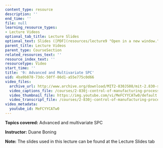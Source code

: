 ```yaml
---
content_type: resource
description: ''
end_time: ''
file: null
learning_resource_types:
- Lecture Videos
optional_tab_title: Lecture Slides
optional_text: Slides ([PDF](resources/lecture9 "Open in a new window."))
parent_title: Lecture Videos
parent_type: CourseSection
related_resources_text: ''
resource_index_text: ''
resourcetype: Video
start_time: ''
title: '9: Advanced and Multivariate SPC'
uid: 4ba9b878-73dc-50ff-86d1-a55e775c0d66
video_files:
  archive_url: http://www.archive.org/download/MIT2-830JS08/mit-2.830-s08-lec09_300k.mp4
  video_captions_file: /courses/2-830j-control-of-manufacturing-processes-sma-6303-spring-2008/98620ef5f20b5ac0bb35db8e8e2a4970_MeFCYYCATw0.vtt
  video_thumbnail_file: https://img.youtube.com/vi/MeFCYYCATw0/default.jpg
  video_transcript_file: /courses/2-830j-control-of-manufacturing-processes-sma-6303-spring-2008/9eb28036c9cbcc17a52cc2563de28f31_MeFCYYCATw0.pdf
video_metadata:
  youtube_id: MeFCYYCATw0
---
```


**Topics covered:** Advanced and multivariate SPC

**Instructor:** Duane Boning

**Note:** The slides used in this lecture can be found at the Lecture Slides tab